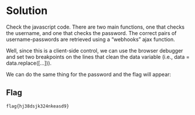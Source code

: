 # Solution

Check the javascript code. There are two main functions, one that checks the username, and one that checks the password. The correct pairs of username-passwords are retrieved using a “webhooks” ajax function.

Well, since this is a client-side control, we can use the browser debugger and set two
breakpoints on the lines that clean the data variable (i.e., data = data.replace([...])).

We can do the same thing for the password and the flag will appear:

## Flag
```plain
flag{hj38dsjk324nkeasd9}
```